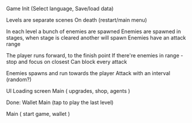 ﻿Game
Init (Select language, Save/load data)

Levels are separate scenes
On death (restart/main menu)


In each level a bunch of enemies are spawned
Enemies are spawned in stages, when stage is cleared another will spawn
Enemies have an attack range

The player runs forward, to the finish point
If there're enemies in range - stop and focus on closest
Can block every attack

Enemies spawns and run towards the player
Attack with an interval (random?)

UI
Loading screen
Main (
upgrades,
shop,
agents
)

Done:
Wallet
Main (tap to play the last level)

Main (
start game,
wallet
)
